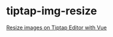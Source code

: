 # tiptap-img-resize

[Resize images on Tiptap Editor with Vue](https://ralphdeving.github.io/blog/post/tiptap-image-resize-vue)